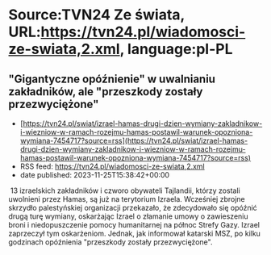 # Source:TVN24 Ze świata, URL:https://tvn24.pl/wiadomosci-ze-swiata,2.xml, language:pl-PL

## "Gigantyczne opóźnienie" w uwalnianiu zakładników, ale "przeszkody zostały przezwyciężone"
 - [https://tvn24.pl/swiat/izrael-hamas-drugi-dzien-wymiany-zakladnikow-i-wiezniow-w-ramach-rozejmu-hamas-postawil-warunek-opozniona-wymiana-7454717?source=rss](https://tvn24.pl/swiat/izrael-hamas-drugi-dzien-wymiany-zakladnikow-i-wiezniow-w-ramach-rozejmu-hamas-postawil-warunek-opozniona-wymiana-7454717?source=rss)
 - RSS feed: https://tvn24.pl/wiadomosci-ze-swiata,2.xml
 - date published: 2023-11-25T15:38:42+00:00

<img alt="" src="https://tvn24.pl/najnowsze/cdn-zdjecie-fwdgzv-izraelskie-sluzby-gotowe-na-przejecie-uwolnionych-przez-hamas-zakladnikow-7455076/alternates/LANDSCAPE_1280" />
    13 izraelskich zakładników i czworo obywateli Tajlandii, którzy zostali uwolnieni przez Hamas, są już na terytorium Izraela. Wcześniej zbrojne skrzydło palestyńskiej organizacji przekazało, że zdecydowało się opóźnić drugą turę wymiany, oskarżając Izrael o złamanie umowy o zawieszeniu broni i niedopuszczenie pomocy humanitarnej na północ Strefy Gazy. Izrael zaprzeczył tym oskarżeniom. Jednak, jak informował katarski MSZ, po kilku godzinach opóźnienia "przeszkody zostały przezwyciężone".

